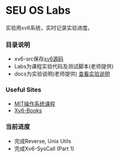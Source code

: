 # SEU OS Labs
实验用xv6系统，实时记录实验进度。
### 目录说明
- xv6-src保存[xv6源码](https://github.com/mit-pdos/xv6-public)
- Labs为课程实验代码及测试脚本(老师提供)
- docs为实验说明(老师提供) [查看实验说明](./docs/index.html)
### Useful Sites 
- [MIT操作系统课程](https://pdos.csail.mit.edu/6.828/2019/xv6.html)
- [Xv6-Books](https://pdos.csail.mit.edu/6.828/2019/xv6/book-riscv-rev0.pdf)
### 当前进度
- 完成Reverse, Unix Utils
- 完成Xv6-SysCall (Part 1)
